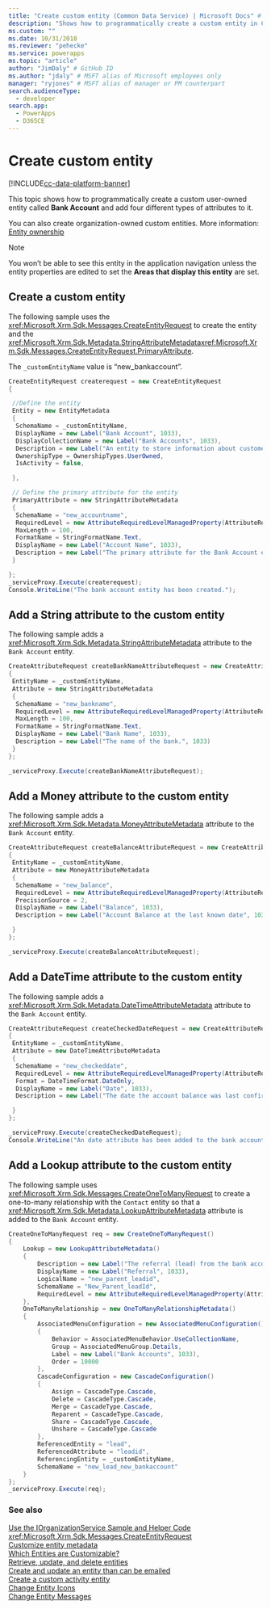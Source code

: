 ```yaml
---
title: "Create custom entity (Common Data Service) | Microsoft Docs" # Intent and product brand in a unique string of 43-59 chars including spaces
description: "Shows how to programmatically create a custom entity in Common Data Service." # 115-145 characters including spaces. This abstract displays in the search result.
ms.custom: ""
ms.date: 10/31/2018
ms.reviewer: "pehecke"
ms.service: powerapps
ms.topic: "article"
author: "JimDaly" # GitHub ID
ms.author: "jdaly" # MSFT alias of Microsoft employees only
manager: "ryjones" # MSFT alias of manager or PM counterpart
search.audienceType: 
  - developer
search.app: 
  - PowerApps
  - D365CE
---
```

# Create custom entity

[!INCLUDE[cc-data-platform-banner](../../../includes/cc-data-platform-banner.md)]

This topic shows how to programmatically create a custom user-owned entity called **Bank Account** and add four different types of attributes to it.  
  
You can also create organization-owned custom entities. More information: [Entity ownership](/dynamics365/customer-engagement/developer/introduction-entities#entity-ownership)  
  
> [!NOTE]
>  You won’t be able to see this entity in the application navigation unless the entity properties are edited to set the **Areas that display this entity** are set.  
  
<a name="BKMK_CreateCustomEntity"></a>   

## Create a custom entity  

 The following sample uses the <xref:Microsoft.Xrm.Sdk.Messages.CreateEntityRequest> to create the entity and the <xref:Microsoft.Xrm.Sdk.Metadata.StringAttributeMetadata><xref:Microsoft.Xrm.Sdk.Messages.CreateEntityRequest.PrimaryAttribute>.  
  
 The `_customEntityName` value is “new_bankaccount”.  
  
```csharp
CreateEntityRequest createrequest = new CreateEntityRequest
{

 //Define the entity
 Entity = new EntityMetadata
 {
  SchemaName = _customEntityName,
  DisplayName = new Label("Bank Account", 1033),
  DisplayCollectionName = new Label("Bank Accounts", 1033),
  Description = new Label("An entity to store information about customer bank accounts", 1033),
  OwnershipType = OwnershipTypes.UserOwned,
  IsActivity = false,

 },

 // Define the primary attribute for the entity
 PrimaryAttribute = new StringAttributeMetadata
 {
  SchemaName = "new_accountname",
  RequiredLevel = new AttributeRequiredLevelManagedProperty(AttributeRequiredLevel.None),
  MaxLength = 100,
  FormatName = StringFormatName.Text,
  DisplayName = new Label("Account Name", 1033),
  Description = new Label("The primary attribute for the Bank Account entity.", 1033)
 }

};
_serviceProxy.Execute(createrequest);
Console.WriteLine("The bank account entity has been created.");
```  
  
<a name="BKMK_AddStringAttribute"></a>   

## Add a String attribute to the custom entity  

The following sample adds a <xref:Microsoft.Xrm.Sdk.Metadata.StringAttributeMetadata> attribute to the `Bank Account` entity.  
  
```csharp
CreateAttributeRequest createBankNameAttributeRequest = new CreateAttributeRequest
{
 EntityName = _customEntityName,
 Attribute = new StringAttributeMetadata
 {
  SchemaName = "new_bankname",
  RequiredLevel = new AttributeRequiredLevelManagedProperty(AttributeRequiredLevel.None),
  MaxLength = 100,
  FormatName = StringFormatName.Text,
  DisplayName = new Label("Bank Name", 1033),
  Description = new Label("The name of the bank.", 1033)
 }
};

_serviceProxy.Execute(createBankNameAttributeRequest);
```
  
<a name="BKMK_AddMoneyAttribute"></a>   

## Add a Money attribute to the custom entity  

 The following sample adds a <xref:Microsoft.Xrm.Sdk.Metadata.MoneyAttributeMetadata> attribute to the `Bank Account` entity.  
  
```csharp
CreateAttributeRequest createBalanceAttributeRequest = new CreateAttributeRequest
{
 EntityName = _customEntityName,
 Attribute = new MoneyAttributeMetadata
 {
  SchemaName = "new_balance",
  RequiredLevel = new AttributeRequiredLevelManagedProperty(AttributeRequiredLevel.None),
  PrecisionSource = 2,
  DisplayName = new Label("Balance", 1033),
  Description = new Label("Account Balance at the last known date", 1033),

 }
};

_serviceProxy.Execute(createBalanceAttributeRequest);

```  
  
<a name="BKMK_AddDateTimeAttribute"></a>   

## Add a DateTime attribute to the custom entity  

The following sample adds a <xref:Microsoft.Xrm.Sdk.Metadata.DateTimeAttributeMetadata> attribute to the `Bank Account` entity.  
  
```csharp
CreateAttributeRequest createCheckedDateRequest = new CreateAttributeRequest
{
 EntityName = _customEntityName,
 Attribute = new DateTimeAttributeMetadata
 {
  SchemaName = "new_checkeddate",
  RequiredLevel = new AttributeRequiredLevelManagedProperty(AttributeRequiredLevel.None),
  Format = DateTimeFormat.DateOnly,
  DisplayName = new Label("Date", 1033),
  Description = new Label("The date the account balance was last confirmed", 1033)

 }
};

_serviceProxy.Execute(createCheckedDateRequest);
Console.WriteLine("An date attribute has been added to the bank account entity.");
```
  
<a name="BKMK_AddLookupAttribute"></a>
   
## Add a Lookup attribute to the custom entity 
 
 The following sample uses <xref:Microsoft.Xrm.Sdk.Messages.CreateOneToManyRequest> to create a one-to-many relationship with the `Contact` entity so that a <xref:Microsoft.Xrm.Sdk.Metadata.LookupAttributeMetadata> attribute is added to the `Bank Account` entity.  
  
```csharp
CreateOneToManyRequest req = new CreateOneToManyRequest()
{
    Lookup = new LookupAttributeMetadata()
    {
        Description = new Label("The referral (lead) from the bank account owner", 1033),
        DisplayName = new Label("Referral", 1033),
        LogicalName = "new_parent_leadid",
        SchemaName = "New_Parent_leadId",
        RequiredLevel = new AttributeRequiredLevelManagedProperty(AttributeRequiredLevel.Recommended)
    },
    OneToManyRelationship = new OneToManyRelationshipMetadata()
    {
        AssociatedMenuConfiguration = new AssociatedMenuConfiguration()
        {
            Behavior = AssociatedMenuBehavior.UseCollectionName,
            Group = AssociatedMenuGroup.Details,
            Label = new Label("Bank Accounts", 1033),
            Order = 10000
        },
        CascadeConfiguration = new CascadeConfiguration()
        {
            Assign = CascadeType.Cascade,
            Delete = CascadeType.Cascade,
            Merge = CascadeType.Cascade,
            Reparent = CascadeType.Cascade,
            Share = CascadeType.Cascade,
            Unshare = CascadeType.Cascade
        },
        ReferencedEntity = "lead",
        ReferencedAttribute = "leadid",
        ReferencingEntity = _customEntityName,
        SchemaName = "new_lead_new_bankaccount"
    }
};
_serviceProxy.Execute(req);
```
  
### See also  
 [Use the IOrganizationService Sample and Helper Code](/dynamics365/customer-engagement/developer/use-sample-helper-code)   
 <xref:Microsoft.Xrm.Sdk.Messages.CreateEntityRequest>   
 [Customize entity metadata](../customize-entity-metadata.md)   
 [Which Entities are Customizable?](/dynamics365/customer-engagement/developer/which-entities-are-customizable)   
 [Retrieve, update, and delete entities](/dynamics365/customer-engagement/developer/retrieve-update-delete-entities)   
 [Create and update an entity than can be emailed](/dynamics365/customer-engagement/developer/create-update-entity-emailed)   
 [Create a custom activity entity](/dynamics365/customer-engagement/developer/create-custom-activity-entity)   
 [Change Entity Icons](/dynamics365/customer-engagement/developer/modify-icons-entity)   
 [Change Entity Messages](/dynamics365/customer-engagement/developer/modify-messages-entity)
